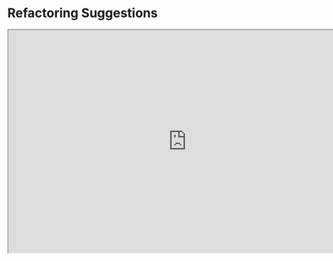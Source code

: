 # Refactoring Suggestions

<p><iframe title="YouTube video player" src="https://www.youtube.com/embed/R-wTeyB-Y4s?si=CVigU9m0RTN8ycjK" width="800" height="500" allowfullscreen="allowfullscreen" allow="accelerometer; autoplay; clipboard-write; encrypted-media; gyroscope; picture-in-picture; web-share"></iframe></p>